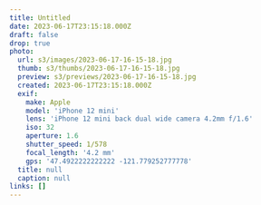 ```yaml
---
title: Untitled
date: 2023-06-17T23:15:18.000Z
draft: false
drop: true
photo:
  url: s3/images/2023-06-17-16-15-18.jpg
  thumb: s3/thumbs/2023-06-17-16-15-18.jpg
  preview: s3/previews/2023-06-17-16-15-18.jpg
  created: 2023-06-17T23:15:18.000Z
  exif:
    make: Apple
    model: 'iPhone 12 mini'
    lens: 'iPhone 12 mini back dual wide camera 4.2mm f/1.6'
    iso: 32
    aperture: 1.6
    shutter_speed: 1/578
    focal_length: '4.2 mm'
    gps: '47.4922222222222 -121.779252777778'
  title: null
  caption: null
links: []
---
```

